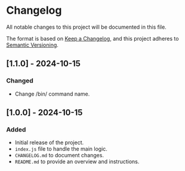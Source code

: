# Changelog

All notable changes to this project will be documented in this file.

The format is based on [Keep a Changelog](https://keepachangelog.com/en/1.0.0/), and this project adheres to [Semantic Versioning](https://semver.org/spec/v2.0.0.html).

## [1.1.0] - 2024-10-15
### Changed
- Change /bin/ command name.

## [1.0.0] - 2024-10-15
### Added
- Initial release of the project.
- `index.js` file to handle the main logic.
- `CHANGELOG.md` to document changes.
- `README.md` to provide an overview and instructions.